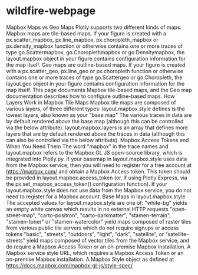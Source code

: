 # wildfire-webpage

Mapbox Maps vs Geo Maps
Plotly supports two different kinds of maps:
Mapbox maps are tile-based maps. If your figure is created with a px.scatter_mapbox, px.line_mapbox, px.choropleth_mapbox or px.density_mapbox function or otherwise contains one or more traces of type go.Scattermapbox, go.Choroplethmapbox or go.Densitymapbox, the layout.mapbox object in your figure contains configuration information for the map itself.
Geo maps are outline-based maps. If your figure is created with a px.scatter_geo, px.line_geo or px.choropleth function or otherwise contains one or more traces of type go.Scattergeo or go.Choropleth, the layout.geo object in your figure contains configuration information for the map itself.
This page documents Mapbox tile-based maps, and the Geo map documentation describes how to configure outline-based maps.
How Layers Work in Mapbox Tile Maps
Mapbox tile maps are composed of various layers, of three different types:
layout.mapbox.style defines is the lowest layers, also known as your "base map"
The various traces in data are by default rendered above the base map (although this can be controlled via the below attribute).
layout.mapbox.layers is an array that defines more layers that are by default rendered above the traces in data (although this can also be controlled via the below attribute).
Mapbox Access Tokens and When You Need Them
The word "mapbox" in the trace names and layout.mapbox refers to the Mapbox GL JS open-source library, which is integrated into Plotly.py. If your basemap in layout.mapbox.style uses data from the Mapbox service, then you will need to register for a free account at https://mapbox.com/ and obtain a Mapbox Access token. This token should be provided in layout.mapbox.access_token (or, if using Plotly Express, via the px.set_mapbox_access_token() configuration function).
If your layout.mapbox.style does not use data from the Mapbox service, you do not need to register for a Mapbox account.
Base Maps in layout.mapbox.style
The accepted values for layout.mapbox.style are one of:
"white-bg" yields an empty white canvas which results in no external HTTP requests
"open-street-map", "carto-positron", "carto-darkmatter", "stamen-terrain", "stamen-toner" or "stamen-watercolor" yield maps composed of raster tiles from various public tile servers which do not require signups or access tokens
"basic", "streets", "outdoors", "light", "dark", "satellite", or "satellite-streets" yield maps composed of vector tiles from the Mapbox service, and do require a Mapbox Access Token or an on-premise Mapbox installation.
A Mapbox service style URL, which requires a Mapbox Access Token or an on-premise Mapbox installation.
A Mapbox Style object as defined at https://docs.mapbox.com/mapbox-gl-js/style-spec/
